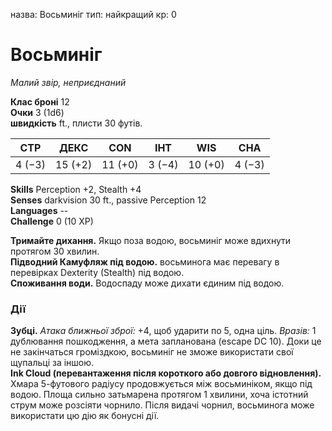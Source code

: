 назва: Восьминіг тип: найкращий кр: 0

# Восьминіг
_Малий звір, неприєднаний_

**Клас броні** 12    
**Очки** 3 (1d6)    
**швидкість** ft., плисти 30 футів.

| СТР    | ДЕКС    | CON     | ІНТ    | WIS     | CHA    |
| ------ | ------- | ------- | ------ | ------- | ------ |
| 4 (−3) | 15 (+2) | 11 (+0) | 3 (−4) | 10 (+0) | 4 (−3) |

**Skills** Perception +2, Stealth +4    
**Senses** darkvision 30 ft., passive Perception 12    
**Languages** --    
**Challenge** 0 (10 XP)

**Тримайте дихання.** Якщо поза водою, восьминіг може вдихнути протягом 30 хвилин.    
**Підводний Камуфляж під водою.** восьминога має перевагу в перевірках Dexterity (Stealth) під водою.    
**Споживання води.** Водоспаду може дихати єдиним під водою.

### Дії
**Зубці.** _Атака ближньої зброї:_ +4, щоб ударити по 5, одна ціль. _Вразів:_ 1 дублювання пошкодження, а мета запланована (escape DC 10). Доки це не закінчаться громіздкою, восьминіг не зможе використати свої щупальці за іншою.    
**Ink Cloud (перевантаження після короткого або довгого відновлення).** Хмара 5-футового радіусу продовжується між восьминіком, якщо під водою. Площа сильно затьмарена протягом 1 хвилини, хоча істотний струм може розсіяти чорнило. Після видачі чорнил, восьминога може використати цю дію як бонусні дії. 